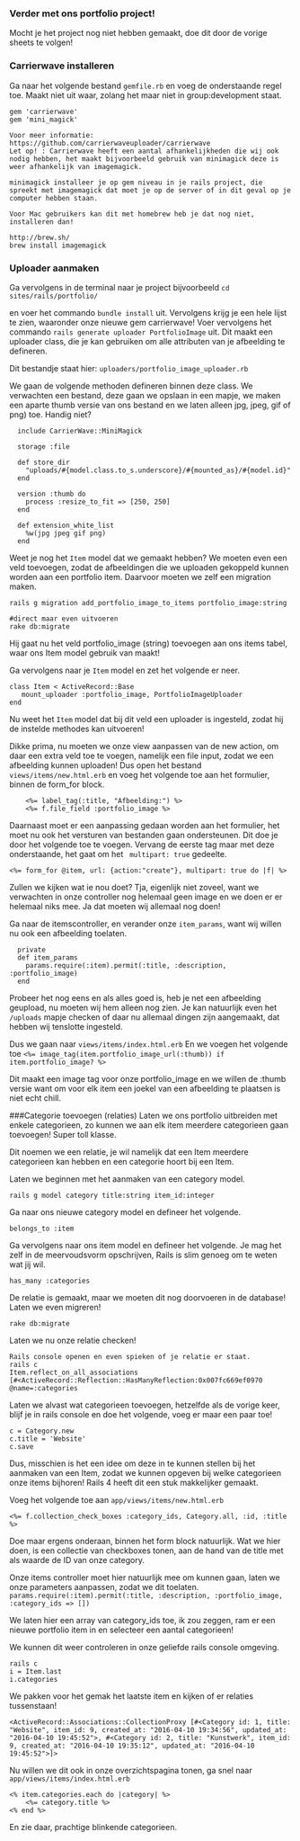 ### Verder met ons portfolio project!

Mocht je het project nog niet hebben gemaakt, doe dit door de vorige sheets te volgen!

### Carrierwave installeren
Ga naar het volgende bestand ```` gemfile.rb ```` en voeg de onderstaande regel toe.
Maakt niet uit waar, zolang het maar niet in group:development staat.

```` 
gem 'carrierwave' 
gem 'mini_magick'

Voor meer informatie: https://github.com/carrierwaveuploader/carrierwave
Let op! : Carrierwave heeft een aantal afhankelijkheden die wij ook nodig hebben, het maakt bijvoorbeeld gebruik van minimagick deze is weer afhankelijk van imagemagick.

minimagick installeer je op gem niveau in je rails project, die spreekt met imagemagick dat moet je op de server of in dit geval op je computer hebben staan.

Voor Mac gebruikers kan dit met homebrew heb je dat nog niet, installeren dan!

http://brew.sh/
brew install imagemagick
````

### Uploader aanmaken
Ga vervolgens in de terminal naar je project bijvoorbeeld ```` cd sites/rails/portfolio/ ````

en voer het commando ```` bundle install ```` uit.
Vervolgens krijg je een hele lijst te zien, waaronder onze nieuwe gem carrierwave!
Voer vervolgens het commando ```` rails generate uploader PortfolioImage ```` uit. Dit maakt een uploader class, die je kan gebruiken om alle attributen van je afbeelding te defineren.

Dit bestandje staat hier: ```` uploaders/portfolio_image_uploader.rb ````

We gaan de volgende methoden defineren binnen deze class.
We verwachten een bestand, deze gaan we opslaan in een mapje, we maken een aparte thumb versie van ons bestand en we laten alleen jpg, jpeg, gif of png) toe.
Handig niet?

````
  include CarrierWave::MiniMagick
  
  storage :file
	
  def store_dir
    "uploads/#{model.class.to_s.underscore}/#{mounted_as}/#{model.id}"
  end

  version :thumb do
    process :resize_to_fit => [250, 250]
  end

  def extension_white_list
    %w(jpg jpeg gif png)
  end
 ````
 
 Weet je nog het `Item` model dat we gemaakt hebben? We moeten even een veld toevoegen, zodat de afbeeldingen die we uploaden gekoppeld kunnen worden aan een portfolio item. Daarvoor moeten we zelf een migration maken.  
 
 ````
 rails g migration add_portfolio_image_to_items portfolio_image:string
 
 #direct maar even uitvoeren
 rake db:migrate
 ````
 Hij gaat nu het veld portfolio_image (string) toevoegen aan ons items tabel, waar ons Item model gebruik van maakt!
 
Ga vervolgens naar je `Item` model en zet het volgende er neer.
 
 ````
class Item < ActiveRecord::Base
	mount_uploader :portfolio_image, PortfolioImageUploader
end

````

Nu weet het `Item` model dat bij dit veld een uploader is ingesteld, zodat hij de instelde methodes kan uitvoeren!

Dikke prima, nu moeten we onze view aanpassen van de new action, om daar een extra veld toe te voegen, namelijk een file input, zodat we een afbeelding kunnen uploaden! Dus open het bestand `views/items/new.html.erb` en voeg het volgende toe aan het formulier, binnen de form_for block.

````
	<%= label_tag(:title, "Afbeelding:") %>
	<%= f.file_field :portfolio_image %>
````

Daarnaast moet er een aanpassing gedaan worden aan het formulier, het moet nu ook het versturen van bestanden gaan ondersteunen. Dit doe je door het volgende toe te voegen. Vervang de eerste tag maar met deze onderstaande, het gaat om het ` multipart: true` gedeelte.

````
<%= form_for @item, url: {action:"create"}, multipart: true do |f| %>
````
 
 Zullen we kijken wat ie nou doet? Tja, eigenlijk niet zoveel, want we verwachten in onze controller nog helemaal geen image en we doen er er helemaal niks mee. Ja dat moeten wij allemaal nog doen!
 
 Ga naar de itemscontroller, en verander onze `item_params`, want wij willen nu ook een afbeelding toelaten.
 
````
  private
  def item_params
  	params.require(:item).permit(:title, :description, :portfolio_image)
  end
````
Probeer het nog eens en als alles goed is, heb je net een afbeelding geupload, nu moeten wij hem alleen nog zien. Je kan natuurlijk even het `/uploads` mapje checken of daar nu allemaal dingen zijn aangemaakt, dat hebben wij tenslotte ingesteld.

Dus we gaan naar `views/items/index.html.erb`
En we voegen het volgende toe `<%= image_tag(item.portfolio_image_url(:thumb)) if item.portfolio_image? %>`

Dit maakt een image tag voor onze portfolio_image en we willen de :thumb versie want om voor elk item een joekel van een afbeelding te plaatsen is niet echt chill.

###Categorie toevoegen (relaties)
Laten we ons portfolio uitbreiden met enkele categorieen, zo kunnen we aan elk item meerdere categorieen gaan toevoegen! Super toll klasse.

Dit noemen we een relatie, je wil namelijk dat een Item meerdere categorieen kan hebben en een categorie hoort bij een Item.

Laten we beginnen met het aanmaken van een category model.

`rails g model category title:string item_id:integer`


Ga naar ons nieuwe category model en defineer het volgende.

`belongs_to :item`

Ga vervolgens naar ons item model en defineer het volgende.
Je mag het zelf in de meervoudsvorm opschrijven, Rails is slim genoeg om te weten wat jij wil.

`has_many :categories`

De relatie is gemaakt, maar we moeten dit nog doorvoeren in de database!
Laten we even migreren!

`rake db:migrate`

Laten we nu onze relatie checken!

````
Rails console openen en even spieken of je relatie er staat.
rails c
Item.reflect_on_all_associations
[#<ActiveRecord::Reflection::HasManyReflection:0x007fc669ef0970 @name=:categories
````
Laten we alvast wat categorieen toevoegen, hetzelfde als de vorige keer, blijf je in rails console en doe het volgende, voeg er maar een paar toe!

````
c = Category.new
c.title = 'Website'
c.save
````
Dus, misschien is het een idee om deze in te kunnen stellen bij het aanmaken van een Item, zodat we kunnen opgeven bij welke categorieen onze items bijhoren!
Rails 4 heeft dit een stuk makkelijker gemaakt.

Voeg het volgende toe aan `app/views/items/new.html.erb`

`<%= f.collection_check_boxes :category_ids, Category.all, :id, :title %>`

Doe maar ergens onderaan, binnen het form block natuurlijk.
Wat we hier doen, is een collectie van checkboxes tonen, aan de hand van de title met als waarde de ID van onze category.

Onze items controller moet hier natuurlijk mee om kunnen gaan, laten we onze parameters aanpassen, zodat we dit toelaten.
	`params.require(:item).permit(:title, :description, :portfolio_image, :category_ids => [])`

We laten hier een array van category_ids toe, ik zou zeggen, ram er een nieuwe portfolio item in en selecteer een aantal categorieen!

We kunnen dit weer controleren in onze geliefde rails console omgeving.

````
rails c
i = Item.last
i.categories
````
We pakken voor het gemak het laatste item en kijken of er relaties tussenstaan!

````
<ActiveRecord::Associations::CollectionProxy [#<Category id: 1, title: "Website", item_id: 9, created_at: "2016-04-10 19:34:56", updated_at: "2016-04-10 19:45:52">, #<Category id: 2, title: "Kunstwerk", item_id: 9, created_at: "2016-04-10 19:35:12", updated_at: "2016-04-10 19:45:52">]>
````

Nu willen we dit ook in onze overzichtspagina tonen, ga snel naar `app/views/items/index.html.erb`

````
<% item.categories.each do |category| %>
	<%= category.title %>
<% end %>
````

En zie daar, prachtige blinkende categorieen.